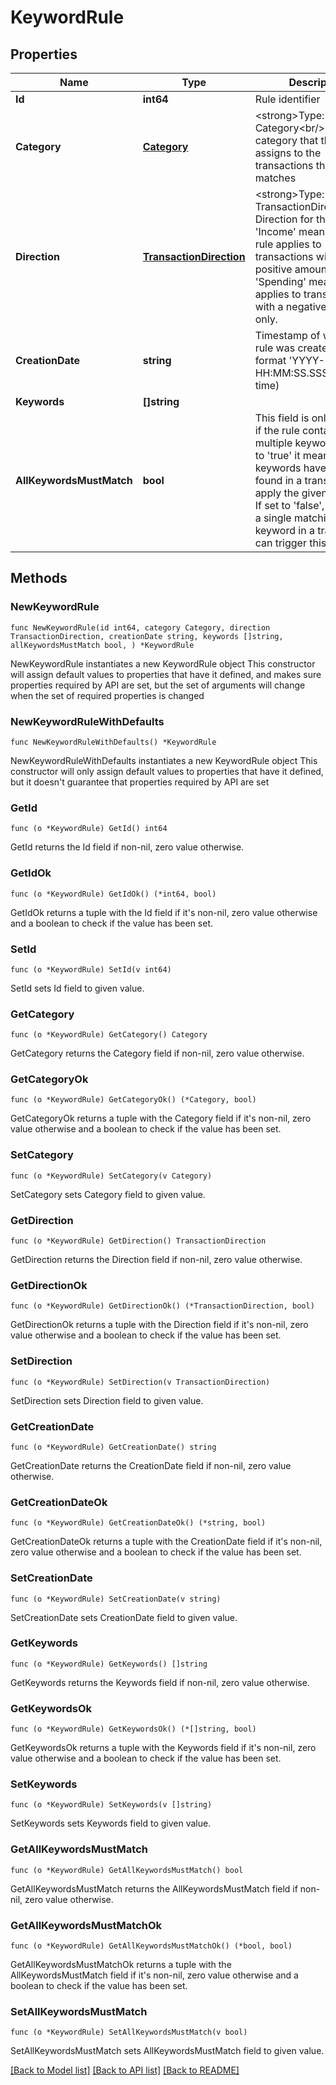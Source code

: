 # KeywordRule

## Properties

Name | Type | Description | Notes
------------ | ------------- | ------------- | -------------
**Id** | **int64** | Rule identifier | 
**Category** | [**Category**](Category.md) | &lt;strong&gt;Type:&lt;/strong&gt; Category&lt;br/&gt; The category that this rule assigns to the transactions that it matches | 
**Direction** | [**TransactionDirection**](TransactionDirection.md) | &lt;strong&gt;Type:&lt;/strong&gt; TransactionDirection&lt;br/&gt; Direction for the rule. &#39;Income&#39; means that the rule applies to transactions with a positive amount only, &#39;Spending&#39; means it applies to transactions with a negative amount only. | 
**CreationDate** | **string** | Timestamp of when the rule was created, in the format &#39;YYYY-MM-DD HH:MM:SS.SSS&#39; (german time) | 
**Keywords** | **[]string** |  | 
**AllKeywordsMustMatch** | **bool** | This field is only relevant if the rule contains multiple keywords. If set to &#39;true&#39; it means that all keywords have to be found in a transaction to apply the given category. If set to &#39;false&#39;, then even a single matching keyword in a transaction can trigger this rule. | 

## Methods

### NewKeywordRule

`func NewKeywordRule(id int64, category Category, direction TransactionDirection, creationDate string, keywords []string, allKeywordsMustMatch bool, ) *KeywordRule`

NewKeywordRule instantiates a new KeywordRule object
This constructor will assign default values to properties that have it defined,
and makes sure properties required by API are set, but the set of arguments
will change when the set of required properties is changed

### NewKeywordRuleWithDefaults

`func NewKeywordRuleWithDefaults() *KeywordRule`

NewKeywordRuleWithDefaults instantiates a new KeywordRule object
This constructor will only assign default values to properties that have it defined,
but it doesn't guarantee that properties required by API are set

### GetId

`func (o *KeywordRule) GetId() int64`

GetId returns the Id field if non-nil, zero value otherwise.

### GetIdOk

`func (o *KeywordRule) GetIdOk() (*int64, bool)`

GetIdOk returns a tuple with the Id field if it's non-nil, zero value otherwise
and a boolean to check if the value has been set.

### SetId

`func (o *KeywordRule) SetId(v int64)`

SetId sets Id field to given value.


### GetCategory

`func (o *KeywordRule) GetCategory() Category`

GetCategory returns the Category field if non-nil, zero value otherwise.

### GetCategoryOk

`func (o *KeywordRule) GetCategoryOk() (*Category, bool)`

GetCategoryOk returns a tuple with the Category field if it's non-nil, zero value otherwise
and a boolean to check if the value has been set.

### SetCategory

`func (o *KeywordRule) SetCategory(v Category)`

SetCategory sets Category field to given value.


### GetDirection

`func (o *KeywordRule) GetDirection() TransactionDirection`

GetDirection returns the Direction field if non-nil, zero value otherwise.

### GetDirectionOk

`func (o *KeywordRule) GetDirectionOk() (*TransactionDirection, bool)`

GetDirectionOk returns a tuple with the Direction field if it's non-nil, zero value otherwise
and a boolean to check if the value has been set.

### SetDirection

`func (o *KeywordRule) SetDirection(v TransactionDirection)`

SetDirection sets Direction field to given value.


### GetCreationDate

`func (o *KeywordRule) GetCreationDate() string`

GetCreationDate returns the CreationDate field if non-nil, zero value otherwise.

### GetCreationDateOk

`func (o *KeywordRule) GetCreationDateOk() (*string, bool)`

GetCreationDateOk returns a tuple with the CreationDate field if it's non-nil, zero value otherwise
and a boolean to check if the value has been set.

### SetCreationDate

`func (o *KeywordRule) SetCreationDate(v string)`

SetCreationDate sets CreationDate field to given value.


### GetKeywords

`func (o *KeywordRule) GetKeywords() []string`

GetKeywords returns the Keywords field if non-nil, zero value otherwise.

### GetKeywordsOk

`func (o *KeywordRule) GetKeywordsOk() (*[]string, bool)`

GetKeywordsOk returns a tuple with the Keywords field if it's non-nil, zero value otherwise
and a boolean to check if the value has been set.

### SetKeywords

`func (o *KeywordRule) SetKeywords(v []string)`

SetKeywords sets Keywords field to given value.


### GetAllKeywordsMustMatch

`func (o *KeywordRule) GetAllKeywordsMustMatch() bool`

GetAllKeywordsMustMatch returns the AllKeywordsMustMatch field if non-nil, zero value otherwise.

### GetAllKeywordsMustMatchOk

`func (o *KeywordRule) GetAllKeywordsMustMatchOk() (*bool, bool)`

GetAllKeywordsMustMatchOk returns a tuple with the AllKeywordsMustMatch field if it's non-nil, zero value otherwise
and a boolean to check if the value has been set.

### SetAllKeywordsMustMatch

`func (o *KeywordRule) SetAllKeywordsMustMatch(v bool)`

SetAllKeywordsMustMatch sets AllKeywordsMustMatch field to given value.



[[Back to Model list]](../README.md#documentation-for-models) [[Back to API list]](../README.md#documentation-for-api-endpoints) [[Back to README]](../README.md)


